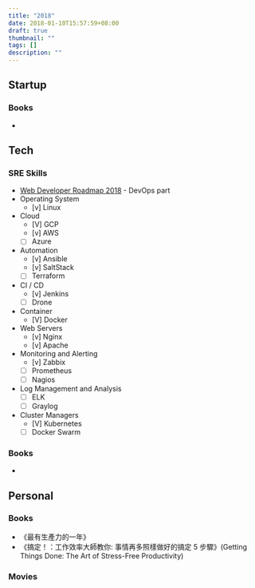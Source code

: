 ```yaml
---
title: "2018"
date: 2018-01-10T15:57:59+08:00
draft: true
thumbnail: ""
tags: []
description: ""
---
```


## Startup

### Books

* 

## Tech

### SRE Skills
* [Web Developer Roadmap 2018](https://github.com/kamranahmedse/developer-roadmap/blob/master/README.md) - DevOps part
 * Operating System
     * [v] Linux
 * Cloud
     * [V] GCP
     * [v] AWS
     * [ ] Azure
 * Automation
     * [v] Ansible
     * [v] SaltStack
     * [ ] Terraform
 * CI / CD
     * [v] Jenkins
     * [ ] Drone
 * Container
     * [V] Docker
 * Web Servers
     * [v] Nginx
     * [v] Apache
 * Monitoring and Alerting
     * [v] Zabbix
     * [ ] Prometheus
     * [ ] Nagios
 * Log Management and Analysis
     * [ ] ELK
     * [ ] Graylog
 * Cluster Managers
     * [V] Kubernetes
     * [ ] Docker Swarm

### Books

* 

## Personal

### Books

* 《最有生產力的一年》
* 《搞定！：工作效率大師教你: 事情再多照樣做好的搞定 5 步驟》(Getting Things Done: The Art of Stress-Free Productivity)

### Movies
